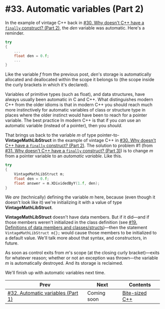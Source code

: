 # #33. Automatic variables (Part 2)

In the example of vintage C++ back in [#30. Why doesn't C++ have a `finally` construct? (Part 2)](030.md), the *den* variable was automatic. Here's a reminder.

```cpp
try
{
    ...
    float den = 0.f;
    ...
}
```

Like the variable *f* from the previous post, *den*'s storage is automatically allocated and deallocated within the scope it belongs to (the scope inside the curly brackets in which it's declared).

Variables of primitive types (such as float), and data structures, have always usually been automatic in C and C++. What distinguishes modern C++ from the older idioms is that in modern C++ you should reach much more instinctively for automatic variables of class or structure type in places where the older instinct would have been to reach for a pointer variable. The best practice In modern C++ is that if you *can* use an automatic variable (instead of a pointer), then you *should*.

That brings us back to the variable *m* of type pointer-to-**VintageMathLibStruct** in the example of vintage C++ in [#30. Why doesn't C++ have a `finally` construct? (Part 2)](030.md). The solution to problem #1 (from [#31. Why doesn't C++ have a `finally` construct? (Part 3)](031.md)) is to change *m* from a pointer variable to an *automatic variable*. Like this.

```cpp
try
{
    VintageMathLibStruct m;
    float den = 0.f;
    float answer = m.XDividedByY(1.f, den);
}
```

We *are* (technically) defining the variable *m* here, because (even though it doesn't look like it) we're initializing it with a value of type **VintageMathLibStruct**.

**VintageMathLibStruct** doesn't have data members. But if it did&mdash;and if those members weren't initialized in the class definition (see [#19. Definitions of data members and classes/structs](019.md))&mdash;then the statement `VintageMathLibStruct m{};` would cause those members to be initialized to a default value. We'll talk more about that syntax, and constructors, in future.

As soon as control exits from *m*'s scope (at the closing curly bracket)&mdash;exits for whatever reason; whether or not an exception was thrown&mdash;the variable *m* is automatically destroyed. And its storage is reclaimed.

We'll finish up with automatic variables next time.

|Prev|Next|Contents|
|-|-|-|
|[#32. Automatic variables (Part 1)](032.md)|Coming soon|[Bite-sized C++](../README.md)|
